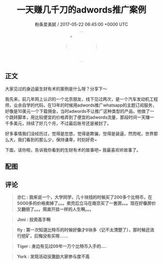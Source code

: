 <h1 align="center">一天赚几千刀的adwords推广案例</h1>
<p align="center">
    <a>粉条爱美腻 / 2017-05-22 06:45:00 &#43;0000 UTC</a>
</p>

<div align="center">
    <img src="https://images.zsxq.com/FvymF-v-k02RdAVIsAdPKbw7U2CA?e=1590940799&amp;token=kIxbL07-8jAj8w1n4s9zv64FuZZNEATmlU_Vm6zD:bt3OQfOi2hK_QfCttpzq65-yE0o=" width="100" height="100" style="border:1px solid;border-radius:50%; color:#ffffff"/>
</div>

## 正文

<div>
大家见过的身边最生财有术的案例是什么呀？分享下～

我先来，前几年网上认识的一个北京朋友，线下见过两次，是一个汽车发动机工程师，业余自学的代码，在13年的时候用adwords推广whatsapp的主题订阅服务，好像是10美元一个下载佣金，当时adwords不让推广这种类型的产品，他做了一个跳转脚本，用比较便宜的价格弄到了便宜的adwords流量，那段时间一天赚一千多美元，持续了好几个月，不过最后账号还是被封了。

好多事情我们没经历过，觉得是忽悠，觉得是欺骗，觉得是装逼，然而呢，世界那么大，我们看到的那么少，保持谦卑，时刻好奇~ 

下面，该你啦，告诉我你看到的生财有术的故事吧~ 我最喜欢听故事了。
</div>

## 配图
<div class="image" align="center">

</div>

## 评论

<div align="left">
<div>

<blockquote >
<span> <strong>亦仁 : 我来说一个，大学同学，几十块钱的时候买了200多个比特币，在5000多的价格卖掉了。。。卖完后立马在南京买了一套房。。。现在好像房价又翻倍了。。。简直开挂一样的人生啊。。。 </strong></span>
</blockquote>

<blockquote >
<span> <strong>Jimi : 投资高手啊 </strong></span>
</blockquote>

<blockquote >
<span> <strong>fly : 第一次知道比特币的时候好像才9块多（记不太清楚了），那时候还流行挖矿，后悔没有买呀…… </strong></span>
</blockquote>

<blockquote >
<span> <strong>Tiger : 身边有见过09年一万个比特币入手的.... </strong></span>
</blockquote>

<blockquote >
<span> <strong>York : 发现活动没激励大家参与度不高 </strong></span>
</blockquote>

</div>
</div>